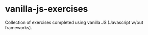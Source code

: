 # vanilla-js-exercises
 Collection of exercises completed using vanilla JS (Javascript w/out frameworks).
